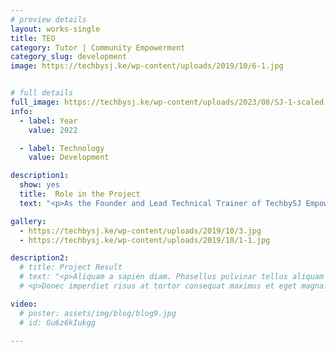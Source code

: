 ```yaml
---
# preview details
layout: works-single
title: TEO
category: Tutor | Community Empowerment
category_slug: development
image: https://techbysj.ke/wp-content/uploads/2019/10/6-1.jpg


# full details
full_image: https://techbysj.ke/wp-content/uploads/2023/08/SJ-1-scaled.jpg
info:
  - label: Year
    value: 2022

  - label: Technology
    value: Development

description1:
  show: yes
  title:  Role in the Project
  text: "<p>As the Founder and Lead Technical Trainer of TechbySJ Empowerment Organisation, I play a pivotal role in bridging the technology gaps across Africa. Our mission is to empower lives through technology by providing comprehensive training programs tailored to meet the needs of diverse communities. I oversee the development and implementation of these programs, ensuring they are accessible, inclusive, and impactful.</p><p>In my role, I led a dedicated team of trainers and educator, collaborating with local and international partners to deliver cutting-edge technology education. By fostering a supportive learning environment and leveraging innovative teaching methodologies, we equip individuals with the skills and knowledge needed to thrive in the digital age. Through our initiatives, TechBySJ aims to inspire a generation of tech-savvy leaders capable of driving sustainable development and economic growth in Africa.</p><p><strong> Project URL Link: </strong>www.techbysj.ke</p>"

gallery:
  - https://techbysj.ke/wp-content/uploads/2019/10/3.jpg
  - https://techbysj.ke/wp-content/uploads/2019/10/1-1.jpg

description2:
  # title: Project Result
  # text: "<p>Aliquam a sapien diam. Phasellus pulvinar tellus aliquam eleifend consectetur. Sed bibendum leo quis rutrum aliquetmorbi.</p>
  # <p>Donec imperdiet risus at tortor consequat maximus et eget magna. Cras ornare sagittis augue, id sollicitudin justo tristique ut. Nullam ex enim, euismod vel bibendum ultrices, fringilla vel eros. Donec euismod leo lectus, et euismod metus euismod sed. Quisque quis suscipit ipsum, at pellentesque velit. Duis a congue sem.</p>"

video:
  # poster: assets/img/blog/blog9.jpg
  # id: Gu6z6kIukgg

---
```

